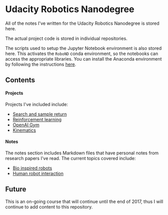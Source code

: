 # Udacity Robotics Nanodegree

All of the notes I've written for the Udacity Robotics Nanodegree is stored here.

The actual project code is stored in individual repositories.

The scripts used to setup the Jupyter Notebook environment is also stored here. This activates the `RoboND` conda environment, so the notebooks can access the appropriate libraries. You can install the Anaconda environment by following the instructions [here](../master/doc/configure_via_anaconda.md).

## Contents

#### Projects

Projects I've included include:
- [Search and sample return](../master/projects/search_and_sample_return)
- [Reinforcement learning](../master/projects/learning)
- [OpenAI Gym](../master/projects/gym)
- [Kinematics](../master/projects/kinematics/README.md)

#### Notes

The notes section includes Markdown files that have personal notes from research papers I've read. The current topics covered include:
- [Bio inspired robots](../master/notes/bio_inspired)
- [Human robot interaction](../master/notes/human_robot_interaction)

## Future

This is an on-going course that will continue until the end of 2017, thus I will continue to add content to this repository.
